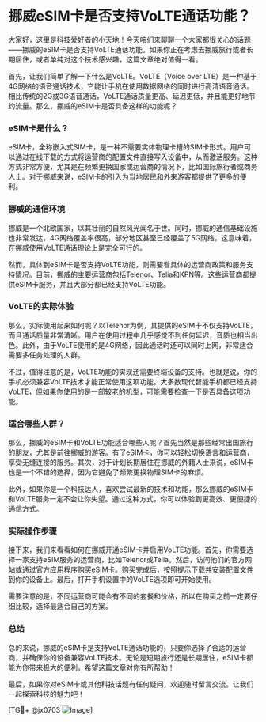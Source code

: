 # 挪威eSIM卡是否支持VoLTE通话功能？

大家好，这里是科技爱好者的小天地！今天咱们来聊聊一个大家都很关心的话题——挪威的eSIM卡是否支持VoLTE通话功能。如果你正在考虑去挪威旅行或者长期居住，或者单纯对这个技术感兴趣，这篇文章绝对值得一看。

首先，让我们简单了解一下什么是VoLTE。VoLTE（Voice over LTE）是一种基于4G网络的语音通话技术，它能让手机在使用数据网络的同时进行高清语音通话。相比传统的2G或3G语音通话，VoLTE通话质量更高、延迟更低，并且能更好地节约流量。那么，挪威的eSIM卡是否具备这样的功能呢？

### eSIM卡是什么？

eSIM卡，全称嵌入式SIM卡，是一种不需要实体物理卡槽的SIM卡形式。用户可以通过在线下载的方式将运营商的配置文件直接写入设备中，从而激活服务。这种方式非常方便，尤其是在频繁更换国家或运营商的情况下，比如国际旅行者或商务人士。对于挪威来说，eSIM卡的引入为当地居民和外来游客都提供了更多的便利。

### 挪威的通信环境

挪威是一个北欧国家，以其壮丽的自然风光闻名于世。同时，挪威的通信基础设施也非常发达，4G网络覆盖率很高，部分地区甚至已经覆盖了5G网络。这意味着，在挪威使用VoLTE通话理论上是完全可行的。

然而，具体到eSIM卡是否支持VoLTE功能，则需要看具体的运营商政策和服务支持情况。目前，挪威的主要运营商包括Telenor、Telia和KPN等。这些运营商都提供eSIM卡服务，并且大部分都已经支持VoLTE功能。

### VoLTE的实际体验

那么，实际使用起来如何呢？以Telenor为例，其提供的eSIM卡不仅支持VoLTE，而且通话质量非常清晰。用户在使用过程中几乎感觉不到任何延迟，音质也相当出色。此外，由于VoLTE使用的是4G网络，因此通话时还可以同时上网，非常适合需要多任务处理的人群。

不过，值得注意的是，VoLTE功能的实现还需要终端设备的支持。也就是说，你的手机必须兼容VoLTE技术才能正常使用这项功能。大多数现代智能手机都已经支持VoLTE，但如果你使用的是一部较老的机型，可能需要检查一下是否具备这项功能。

### 适合哪些人群？

那么，挪威的eSIM卡和VoLTE功能适合哪些人呢？首先当然是那些经常出国旅行的朋友，尤其是前往挪威的游客。有了eSIM卡，你可以轻松切换语言和运营商，享受无缝连接的服务。其次，对于计划长期居住在挪威的外籍人士来说，eSIM卡也是一个不错的选择，因为它避免了频繁更换物理SIM卡的麻烦。

此外，如果你是一个科技达人，喜欢尝试最新的技术和功能，那么挪威的eSIM卡和VoLTE服务一定不会让你失望。通过这种方式，你可以体验到更高效、更便捷的通信方式。

### 实际操作步骤

接下来，我们来看看如何在挪威开通eSIM卡并启用VoLTE功能。首先，你需要选择一家支持eSIM服务的运营商，比如Telenor或Telia。然后，访问他们的官方网站或通过官方应用程序购买eSIM卡。购买完成后，按照提示下载并安装配置文件到你的设备上。最后，打开手机设置中的VoLTE选项即可开始使用。

需要注意的是，不同运营商可能会有不同的套餐和价格，所以在购买之前一定要仔细比较，选择最适合自己的方案。

### 总结

总的来说，挪威的eSIM卡是支持VoLTE通话功能的，只要你选择了合适的运营商，并确保你的设备兼容VoLTE技术。无论是短期旅行还是长期居住，eSIM卡都能为你带来极大的便利。希望这篇文章对你有所帮助！

最后，如果你对eSIM卡或其他科技话题有任何疑问，欢迎随时留言交流。让我们一起探索科技的魅力吧！

[TG💪+ @jx0703 ![Image](https://github.com/user-attachments/assets/dbca1d08-cadb-493c-b0ec-ad6f7a83f270)]